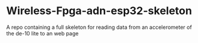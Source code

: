 # Wireless-Fpga-adn-esp32-skeleton
A repo containing a full skeleton for reading data from an accelerometer of the de-10 lite to an web page
